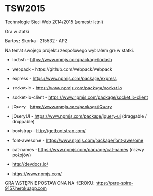 # TSW2015
Technologie Sieci Web 2014/2015 (semestr letni)

Gra w statki

Bartosz Skórka - 215532 - AP2

Na temat swojego projektu zespołowego wybrałem grę w statki.

- lodash - https://www.npmjs.com/package/lodash
- webpack - https://github.com/webpack/webpack
- express - https://www.npmjs.com/package/express
- socket-io - https://www.npmjs.com/package/socket.io
- socket-io-client - https://www.npmjs.com/package/socket.io-client
- jQuery - https://www.npmjs.com/package/jQuery
- jQueryUI - https://www.npmjs.com/package/jquery-ui (draggable / droppable)
- bootstrap - http://getbootstrap.com/
- font-awesome - https://www.npmjs.com/package/font-awesome
- cat-names - https://www.npmjs.com/package/cat-names (nazwy pokojów)

- http://devdocs.io/
- https://www.npmjs.com/

GRA WSTĘPNIE POSTAWIONA NA HEROKU:
https://pure-spire-9157.herokuapp.com
